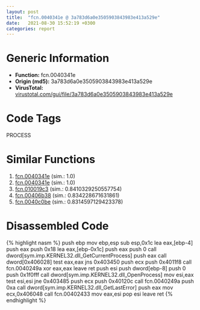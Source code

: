 ```yaml
---
layout: post
title:  "fcn.0040341e @ 3a783d6a0e3505903843983e413a529e"
date:   2021-08-30 15:52:19 +0300
categories: report
---
```


# Generic Information
- **Function:** fcn.0040341e
- **Origin (md5):** 3a783d6a0e3505903843983e413a529e
- **VirusTotal:** [virustotal.com/gui/file/3a783d6a0e3505903843983e413a529e][virustotal_ref]

# Code Tags
<span class="tag" id="PROCESS">PROCESS</span>


# Similar Functions

1. [fcn.0040341e][similar_1_ref] (sim.: 1.0)
2. [fcn.0040341e][similar_2_ref] (sim.: 1.0)
3. [fcn.010019c3][similar_3_ref] (sim.: 0.8410329250557754)
4. [fcn.00406b38][similar_4_ref] (sim.: 0.834228671631861)
5. [fcn.0040c0be][similar_5_ref] (sim.: 0.8314597129423378)


# Disassembled Code

{% highlight nasm %}
push ebp
mov ebp,esp
sub esp,0x1c
lea eax,[ebp-4]
push eax
push 0x18
lea eax,[ebp-0x1c]
push eax
push 0
call dword[sym.imp.KERNEL32.dll_GetCurrentProcess]
push eax
call dword[0x406028]
test eax,eax
jns 0x403450
push ecx
push 0x4011f8
call fcn.0040249a
xor eax,eax
leave 
ret 
push esi
push dword[ebp-8]
push 0
push 0x1f0fff
call dword[sym.imp.KERNEL32.dll_OpenProcess]
mov esi,eax
test esi,esi
jne 0x403485
push ecx
push 0x40120c
call fcn.0040249a
push 0xa
call dword[sym.imp.KERNEL32.dll_GetLastError]
push eax
mov ecx,0x406048
call fcn.00402433
mov eax,esi
pop esi
leave 
ret 
{% endhighlight %}


[similar_1_ref]: /report/fcn.0040341e@57989f43bf24a9272122210a17558c3d
[similar_2_ref]: /report/fcn.0040341e@d287262b3c4caae6c69c406382125319
[similar_3_ref]: /report/fcn.010019c3@7be42d186738ec1816397d616de2cb9d
[similar_4_ref]: /report/fcn.00406b38@73677cb40830e94fbfb5483ff33e40b9
[similar_5_ref]: /report/fcn.0040c0be@4c2db4ba96e80258daff665d7d7a016a
[virustotal_ref]: https://www.virustotal.com/gui/file/3a783d6a0e3505903843983e413a529e